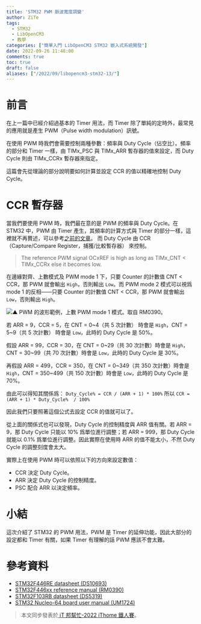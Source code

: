```yaml
---
title: 'STM32 PWM 脈波寬度調變'
author: ZiTe
tags:
  - STM32
  - LibOpenCM3
  - 教學
categories: ["簡單入門 LibOpenCM3 STM32 嵌入式系統開發"]
date: 2022-09-26 11:48:00
comments: true
toc: true
draft: false
aliases: ["/2022/09/libopencm3-stm32-13/"]
---
```


# 前言
在上一篇中已經介紹過基本的 Timer 用法，而 Timer 除了單純的定時外，最常見的應用就是產生 PWM（Pulse width modulation）訊號。

在使用 PWM 時我們會需要控制兩種參數：頻率與 Duty Cycle（佔空比）。頻率的部分和 Timer 一樣，由 TIMx_PSC 與 TIMx_ARR 暫存器的值來設定，而 Duty Cycle 則由 TIMx_CCRx 暫存器來指定。

這篇會先從理論的部分說明要如何計算並設定 CCR 的值以精確地控制 Duty Cycle。

<!--more-->

# CCR 暫存器
當我們要使用 PWM 時，我們最在意的是 PWM 的頻率與 Duty Cycle。在 STM32 中，PWM 由 Timer 產生，其頻率的計算方式與 Timer 的部分一樣，這裡就不再贅述，可以參考[之前的文章](https://ziteh.github.io/2022/09/libopencm3-stm32-11/)。
而 Duty Cycle 由 CCR（Capture/Compare Register，捕獲/比較暫存器） 來控制。

> The reference PWM signal OCxREF is high as long as TIMx_CNT < TIMx_CCRx else it becomes low.

在邊緣對齊、上數模式及 PWM mode 1 下，只要 Counter 的計數值 CNT < CCR，那 PWM 就會輸出 `High`，否則輸出 `Low`。而 PWM mode 2 模式可以視爲 mode 1 的反相——只要 Counter 的計數值 CNT < CCR，那 PWM 就會輸出 `Low`，否則輸出 `High`。

![▲ PWM 的波形範例，上數 PWM mode 1 模式。取自 RM0390。](https://blogger.googleusercontent.com/img/b/R29vZ2xl/AVvXsEgIKVkj3NgvUUj5ZZvegkFmet7d3aC_Y8CQg8Uo010RhlIKGCVW0qNN_yQuE8rGa9J9dUcdU-7Ij8QHcHJCCGVHgUJ3S596Lktihw0tdbHqE7kbJ6qkloKggNSj4bXMcwElSwNw6gGNzd1qnHjPX-zR6MuMXG0fgOjlB-HD7MjaPJ0wKasLpJTZmy7p/s16000/image_1662216176986_0.png)

若 ARR = 9，CCR = 5，在 CNT = 0\~4（共 5 次計數） 時會是 `High`，CNT = 5\~9（共 5 次計數） 時會是 `Low`，此時的 Duty Cycle 是 50%。

假設 ARR = 99，CCR = 30，在 CNT = 0\~29（共 30 次計數）時會是 `High`，CNT = 30\~99（共 70 次計數）時會是 `Low`，此時的 Duty Cycle 是 30%。

再假設 ARR = 499，CCR = 350，在 CNT = 0\~349（共 350 次計數）時會是 `High`，CNT = 350\~499（共 150 次計數）時會是 `Low`，此時的 Duty Cycle 是 70%。

由此可以得知其關係爲：
`Duty_Cycle% = CCR / (ARR + 1) * 100%`
所以
`CCR = (ARR + 1) * Duty_Cycle%  / 100%`

因此我們只要照著這個公式去設定 CCR 的值就可以了。

從上面的關係式也可以發現，Duty Cycle 的控制精度與 ARR 值有關。若 ARR = 9，那 Duty Cycle 只能以 10% 爲單位進行調整；若 ARR = 999，那 Duty Cycle 就能以 0.1% 爲單位進行調整。因此實際在使用時 ARR 的值不能太小，不然 Duty Cycle 的調整刻度會太大。

實際上在使用 PWM 時可以依照以下的方向來設定數值：
* CCR 決定 Duty Cycle。
* ARR 決定 Duty Cycle 的控制精度。
* PSC 配合 ARR 以決定頻率。

# 小結

這次介紹了 STM32 的 PWM 用法，PWM 是 Timer 的延伸功能，因此大部分的設定都和 Timer 有關，如果 Timer 有理解的話 PWM 應該不會太難。

# 參考資料
* [STM32F446RE datasheet (DS10693)](https://www.st.com/resource/en/datasheet/stm32f446re.pdf)
* [STM32F446xx reference manual (RM0390)](https://www.st.com/resource/en/reference_manual/rm0390-stm32f446xx-advanced-armbased-32bit-mcus-stmicroelectronics.pdf)
* [STM32F103RB datasheet (DS5319)](https://www.st.com/resource/en/datasheet/stm32f103rb.pdf)
* [STM32 Nucleo-64 board user manual (UM1724)](https://www.st.com/resource/en/user_manual/um1724-stm32-nucleo64-boards-mb1136-stmicroelectronics.pdf)

> 本文同步發表於[ iT 邦幫忙-2022 iThome 鐵人賽](https://ithelp.ithome.com.tw/articles/10297647)。
